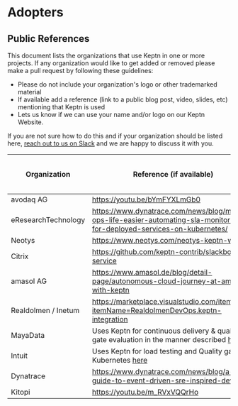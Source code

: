 # Adopters

## Public References

This document lists the organizations that use Keptn in one or more projects. 
If any organization would like to get added or removed please make a pull request by following these guidelines:

* Please do not include your organization's logo or other trademarked material
* If available add a reference (link to a public blog post, video, slides, etc) mentioning that Keptn is used
* Lets us know if we can use your name and/or logo on our Keptn Website.

If you are not sure how to do this and if your organization should be listed here, [reach out to us on Slack](https://slack.keptn.sh) and we are happy to discuss it with you.

| Organization          | Reference (if available)                                                         | Permission to use Name / Logo |
|-----------------------|----------------------------------------------------------------------------------| ----------------------------- |
| avodaq AG             | https://youtu.be/bYmFYXLmGb0              | YES |
| eResearchTechnology   | https://www.dynatrace.com/news/blog/making-ops-life-easier-automating-sla-monitoring-for-deployed-services-on-kubernetes/ | YES | 
| Neotys                | https://www.neotys.com/neotys-keptn-webinar                                     | YES |
| Citrix   | https://github.com/keptn-contrib/slackbot-service | YES | 
| amasol AG   | https://www.amasol.de/blog/detail-page/autonomous-cloud-journey-at-amasol-with-keptn | YES |
| Realdolmen / Inetum   | https://marketplace.visualstudio.com/items?itemName=RealdolmenDevOps.keptn-integration | YES |
| MayaData   | Uses Keptn for continuous delivery & quality gate evaluation in the manner described [here](https://youtu.be/aa5SzQmv4EQ?t=1452) | YES |
| Intuit   | Uses Keptn for load testing and Quality gates on Kubernetes [here](https://www.youtube.com/watch?t=401&v=Omprl5OFtEw&feature=youtu.be)| YES|
| Dynatrace | https://www.dynatrace.com/news/blog/a-guide-to-event-driven-sre-inspired-devops/ | YES |
| Kitopi | https://youtu.be/m_RVxVQQrHo | YES |
